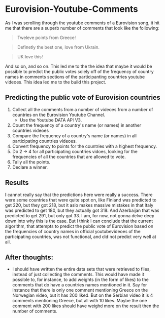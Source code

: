 # Eurovision-Youtube-Comments

As I was scrolling through the youtube comments of a Eurovision song, it hit me that there are a superb number of comments that look like the following:

> Tweleve points from Greece!

> Definetly the best one, love from Ukrain.

> UK love this!

And so on, and so on. This led me to the the idea that maybe it would be possible to predict the public votes solely off of the frequency of country names in comments sections of the participanting countries youtube videoes. This idea led me to the build this project.

## Predicting the public vote of Eurovision countries

1. Collect all the comments from a number of videoes from a number of countries on the Eurovision Youtube Channel.
   - Use the Youtube DATA API V3.
2. Count the frequency of a country's name (or names) in another countries videoes
3. Compare the frequency of a country's name (or names) in all participating countries videoes.
4. Convert frequency to points for the countries with a highest frequency.
5. Do 2 -> 4 for all participating countries vidoes, looking for the frequencies of all the countries that are allowed to vote.
6. Tally all the points.
7. Declare a winner.

## Results

I cannot really say that the predictions here were really a success. There were some countries that were quite spot on, like Finland was predicted to get 220, but they got 218, but it aslo makes massive mistakes in that Italy was predicted to get 180, but they actually got 318. And Azerbaijan that was predicted to get 291, but only got 33. I am, for now, not gonna delve deep down into why this is the case. But I think I can conclude that the current algorithm, that attempts to predict the public vote of Eurovision based on the frequencies of country names in official youtubevideoes of the participating countries, was not functional, and did not predict very well at all.

## After thoughts:

- I should have written the entire data sets that were retrieved to files, instead of just collecting the comments. This would have made it possible to, for instance, to add weights (in the form of likes) to the comments that do have a countries names mentioned in it. Say for instance that there is only one comment mentioning Greece on the Norwegian video, but it has 200 liked. But on the Serbian video it is 4 comments mentioning Greece, but all with 10 likes. Maybe the one comment with 200 likes should have weighd more on the result then the number of comments.
